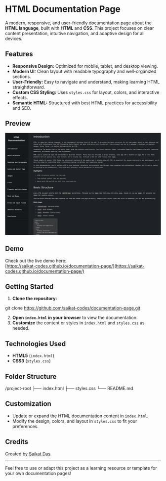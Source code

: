 # HTML Documentation Page

A modern, responsive, and user-friendly documentation page about the **HTML language**, built with **HTML** and **CSS**. This project focuses on clear content presentation, intuitive navigation, and adaptive design for all devices.

## Features

- **Responsive Design:** Optimized for mobile, tablet, and desktop viewing.
- **Modern UI:** Clean layout with readable typography and well-organized sections.
- **User-Friendly:** Easy to navigate and understand, making learning HTML straightforward.
- **Custom CSS Styling:** Uses `styles.css` for layout, colors, and interactive effects.
- **Semantic HTML:** Structured with best HTML practices for accessibility and SEO.

## Preview

![Documentation Page Screenshot](screenshot.png)

## Demo

Check out the live demo here:  
[https://saikat-codes.github.io/documentation-page/](https://saikat-codes.github.io/documentation-page/)

## Getting Started

1. **Clone the repository:**

 git clone https://github.com/saikat-codes/documentation-page.git

2. **Open `index.html` in your browser** to view the documentation.
3. **Customize** the content or styles in `index.html` and `styles.css` as needed.

## Technologies Used

- **HTML5** (`index.html`)
- **CSS3** (`styles.css`)

## Folder Structure

/project-root
├── index.html
├── styles.css
└── README.md


## Customization

- Update or expand the HTML documentation content in `index.html`.
- Modify the design, colors, and layout in `styles.css` to fit your preferences.

## Credits

Created by [Saikat Das](https://github.com/saikat-codes).

---

Feel free to use or adapt this project as a learning resource or template for your own documentation pages!
